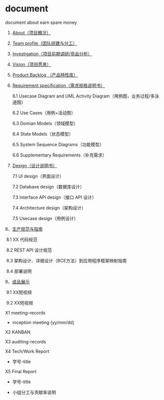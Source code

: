 # document
document about earn spare money

1. [About（项目概况）](./about.md)

2. [Team profile（团队组建与分工）](./teamProfile.md)

3. [Investigation（项目前期调研/竞品分析）](./investigation.md)

4. [Vision（项目愿景）](./vision.md)

5. [Product Backlog （产品特性库）](./backlog.md)

6. [Requirement specification（需求规格说明书）](./requirement.md)

   6.1 Usecase Diagram and UML Activity Diagram（用例图，业务过程/多泳道图）
   
   6.2 Use Cases（用例+活动图）
   
   6.3 Domian Models（领域模型）
   
   6.4 State Models（状态模型）
   
   6.5 System Sequence Diagrams（功能模型）
   
   6.6 Supplementary Requirements（补充需求）
   
7. [Design（设计说明书）](./design.md)

    7.1 UI design（界面设计）
    
    7.2 Database design（数据库设计）
    
    7.3 Interface API design（接口 API 设计）
    
    7.4 Architecture design（架构设计）
    
    7.5 Usecase design（用例设计）

8、[生产规范与指南](./instruction.md)

​	8.1 XX 代码规范

​	8.2 REST API 设计规范

​	8.3 架构设计、详细设计（BCE方法）到应用程序框架映射指南

​	8.4 部署说明

9、[成品展示](./show.md)

​	9.1 XX短视频

​	9.2 XX短视频



X1 meeting-records

- inception meeting (yy/mm/dd)

X2 KANBAN

X3 auditing-records

X4 Tech/Work Report

- 学号-title

X5 Final Report

- 学号-title

- 小组分工与贡献率说明